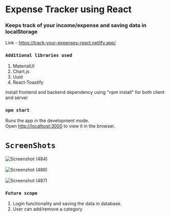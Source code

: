 # Expense Tracker using React

### Keeps track of your income/expense and saving data in localStorage

Link - https://track-your-expenses-react.netlify.app/

### `Additional libraries used`
1. MaterialUI
2. Chart.js
3. Uuid
4. React-Toastify

install frontend and backend dependency using "npm install" for both client and server

### `npm start`
Runs the app in the development mode.\
Open [http://localhost:3000](http://localhost:3000) to view it in the browser.


# `ScreenShots`
![Screenshot (484)](https://user-images.githubusercontent.com/31589202/117193125-1d50ce00-ae00-11eb-9814-bcae43bc5510.png)<br><br>
![Screenshot (486)](https://user-images.githubusercontent.com/31589202/117193173-2e014400-ae00-11eb-90c3-893eb096f8ac.png)<br><br>
![Screenshot (487)](https://user-images.githubusercontent.com/31589202/117193183-3194cb00-ae00-11eb-9372-e1c18c352b6e.png)


### `Future scope`
1. Login functionality and saving the data in database.
2. User can add/remove a category
